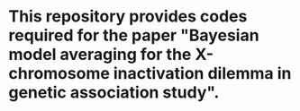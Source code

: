 # This repository provides codes required for the paper "Bayesian model averaging for the X-chromosome inactivation dilemma in genetic association study".
